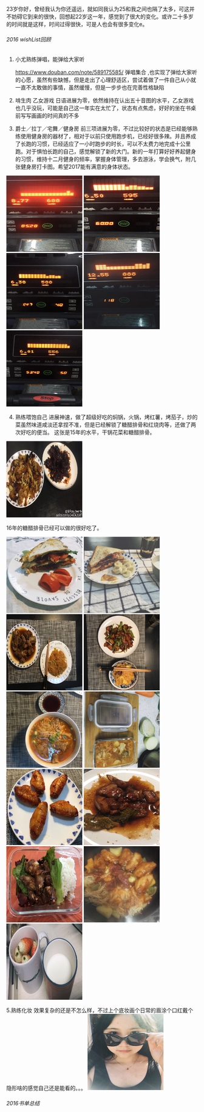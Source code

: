 23岁你好，曾经我认为你还遥远，就如同我认为25和我之间也隔了太多，可这并不妨碍它到来的很快，回想起22岁这一年，感觉到了很大的变化。或许二十多岁的时间就是这样，时间过得很快，可是人也会有很多变化e。

###### 2016 wishList回顾
1. 小尤熟练弹唱，能弹给大家听

    https://www.douban.com/note/589175585/ 弹唱集合 ,也实现了弹给大家听的心愿，虽然有些缺憾，但是走出了心理舒适区，尝试着做了一件自己从小就一直不太敢做的事情，虽然缓慢，但是一步步也在完善性格缺陷

2. 啃生肉 乙女游戏
日语进展为零，依然维持在认出五十音图的水平，乙女游戏也几乎没玩，可能是自己这一年实在太忙了，状态有点焦虑，好好的坐在书桌前写写画画的时间真的不多

3. 爵士／拉丁／宅舞／健身房
前三项进展为零，不过比较好的状态是已经能够熟练使用健身房的器材了，相对于以前只使用跑步机，已经好很多辣。并且养成了长跑的习惯，已经适应了一小时跑步的时长，可以不太费力地完成十公里跑。对于惧怕长跑的自己，感觉解锁了新的大门。新的一年打算好好养起健身的习惯，维持十二月健身的频率，掌握身体管理，多去游泳，学会换气，附几张健身房打卡图。希望2017能有满意的身体状态。

<img src="/resources/1.jpg" width = "200" height = "200" alt="">
<img src="/resources/2.jpg" width = "200" height = "200" alt="">
<img src="/resources/3.jpg" width = "200" height = "200" alt="">
<img src="/resources/4.jpg" width = "200" height = "200" alt="">
<img src="/resources/5.jpg" width = "200" height = "200" alt="">

4. 熟练喂饱自己
进展神速，做了超级好吃的焖锅，火锅，烤红薯，烤茄子，炒的菜虽然味道咸淡还拿捏不准，但是已经解锁了糖醋排骨和红烧肉等，还做了两次好吃的便当。
这张是15年的水平，干锅花菜和糖醋排骨。

<img src="/resources/6.jpg" width = "200" height = "200" alt="">

16年的糖醋排骨已经可以做的很好吃了。

<img src="/resources/7.jpg" width = "200" height = "200" alt="">
<img src="/resources/8.jpg" width = "200" height = "200" alt="">
<img src="/resources/9.jpg" width = "200" height = "200" alt="">
<img src="/resources/10.jpg" width = "200" height = "200" alt="">
<img src="/resources/11.jpg" width = "200" height = "200" alt="">
<img src="/resources/12.jpg" width = "200" height = "200" alt="">
<img src="/resources/13.jpg" width = "200" height = "200" alt="">
<img src="/resources/14.jpg" width = "200" height = "200" alt="">
<img src="/resources/15.jpg" width = "200" height = "200" alt="">
<img src="/resources/16.jpg" width = "200" height = "200" alt="">
<img src="/resources/17.jpg" width = "200" height = "200" alt="">

5.熟练化妆
效果复杂的还是不怎么样，不过上个底妆画个日常的眉涂个口红戴个隐形啥的感觉自己还是能看的。。。
<img src="/resources/18.jpg" width = "200" height = "200" alt="">
###### 2016书单总结
######